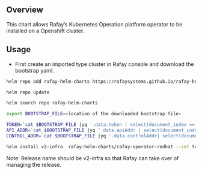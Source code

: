 ## Overview

This chart allows Rafay’s Kubernetes Operation platform operator to be installed on a Openshift cluster.

## Usage

- First create an imported type cluster in Rafay console and download the bootstrap yaml.

```bash
helm repo add rafay-helm-charts https://rafaysystems.github.io/rafay-helm-charts/

helm repo update

helm search repo rafay-helm-charts

export BOOTSTRAP_FILE=<location of the downloaded bootstrap file>

TOKEN=`cat $BOOTSTRAP_FILE |yq '.data.token | select(document_index == 15)'`
API_ADDR=`cat $BOOTSTRAP_FILE |yq '.data.apiAddr | select(document_index == 15)'`
CONTROL_ADDR=`cat $BOOTSTRAP_FILE |yq '.data.controlAddr| select(document_index == 15)'`

helm install v2-infra  rafay-helm-charts/rafay-operator-redhat --set token=$TOKEN --set api_addr=$API_ADDR --set control_addr=$CONTROL_ADDR -n rafay-system --create-namespace

```

Note: Release name should be v2-infra so that Rafay can take over of managing the release.